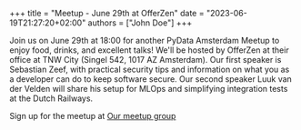 +++
title = "Meetup - June 29th at OfferZen"
date = "2023-06-19T21:27:20+02:00"
authors = ["John Doe"]
+++

Join us on June 29th at 18:00 for another PyData Amsterdam Meetup to enjoy food, drinks, and excellent talks! We'll be hosted by OfferZen at their office at TNW City (Singel 542, 1017 AZ Amsterdam). Our first speaker is Sebastian Zeef, with practical security tips and information on what you as a developer can do to keep software secure. Our second speaker Luuk van der Velden will share his setup for MLOps and simplifying integration tests at the Dutch Railways.

Sign up for the meetup at [Our meetup group](https://www.meetup.com/nl-NL/pydata-nl/events/294283629/)

<!--more--> 